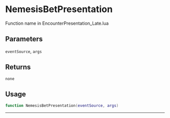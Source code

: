 # NemesisBetPresentation
Function name in EncounterPresentation_Late.lua
## Parameters
`eventSource`, `args`
## Returns
`none`
## Usage
```lua
function NemesisBetPresentation(eventSource, args)
```
---
